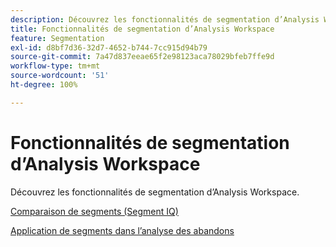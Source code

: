 ```yaml
---
description: Découvrez les fonctionnalités de segmentation d’Analysis Workspace.
title: Fonctionnalités de segmentation d’Analysis Workspace
feature: Segmentation
exl-id: d8bf7d36-32d7-4652-b744-7cc915d94b79
source-git-commit: 7a47d837eeae65f2e98123aca78029bfeb7ffe9d
workflow-type: tm+mt
source-wordcount: '51'
ht-degree: 100%

---
```


# Fonctionnalités de segmentation d’Analysis Workspace

Découvrez les fonctionnalités de segmentation d’Analysis Workspace.

[Comparaison de segments (Segment IQ)](https://experienceleague.adobe.com/docs/analytics/analyze/analysis-workspace/panels/segment-comparison/segment-comparison.html?lang=fr)

[Application de segments dans l’analyse des abandons](https://experienceleague.adobe.com/docs/analytics/analyze/analysis-workspace/visualizations/fallout/compare-segments-fallout.html?lang=fr)
